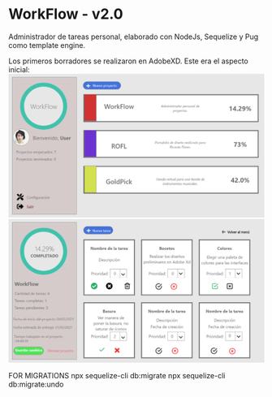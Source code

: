 # WorkFlow - v2.0
Administrador de tareas personal, elaborado con NodeJs, Sequelize y Pug como template engine.

Los primeros borradores se realizaron en AdobeXD. Este era el aspecto inicial:
<img src="workflow-proyectos-firstdraft.png" alt="Borrador de proyectos">
<img src="workflow-tareas-firstdraft.png" alt="Borrador de tareas">

FOR MIGRATIONS
npx sequelize-cli db:migrate
npx sequelize-cli db:migrate:undo